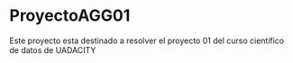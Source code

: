 # ProyectoAGG01
Este proyecto esta destinado a resolver el proyecto 01 del curso científico de datos de UADACITY
